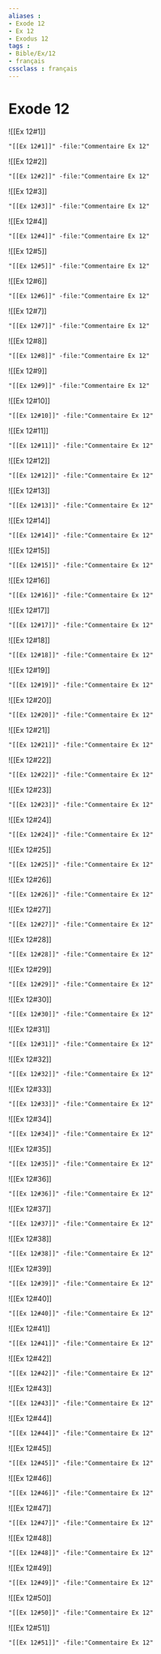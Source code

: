 ```yaml
---
aliases : 
- Exode 12
- Ex 12
- Exodus 12
tags : 
- Bible/Ex/12
- français
cssclass : français
---
```


# Exode 12

![[Ex 12#1]]

```query
"[[Ex 12#1]]" -file:"Commentaire Ex 12"
```

![[Ex 12#2]]

```query
"[[Ex 12#2]]" -file:"Commentaire Ex 12"
```

![[Ex 12#3]]

```query
"[[Ex 12#3]]" -file:"Commentaire Ex 12"
```

![[Ex 12#4]]

```query
"[[Ex 12#4]]" -file:"Commentaire Ex 12"
```

![[Ex 12#5]]

```query
"[[Ex 12#5]]" -file:"Commentaire Ex 12"
```

![[Ex 12#6]]

```query
"[[Ex 12#6]]" -file:"Commentaire Ex 12"
```

![[Ex 12#7]]

```query
"[[Ex 12#7]]" -file:"Commentaire Ex 12"
```

![[Ex 12#8]]

```query
"[[Ex 12#8]]" -file:"Commentaire Ex 12"
```

![[Ex 12#9]]

```query
"[[Ex 12#9]]" -file:"Commentaire Ex 12"
```

![[Ex 12#10]]

```query
"[[Ex 12#10]]" -file:"Commentaire Ex 12"
```

![[Ex 12#11]]

```query
"[[Ex 12#11]]" -file:"Commentaire Ex 12"
```

![[Ex 12#12]]

```query
"[[Ex 12#12]]" -file:"Commentaire Ex 12"
```

![[Ex 12#13]]

```query
"[[Ex 12#13]]" -file:"Commentaire Ex 12"
```

![[Ex 12#14]]

```query
"[[Ex 12#14]]" -file:"Commentaire Ex 12"
```

![[Ex 12#15]]

```query
"[[Ex 12#15]]" -file:"Commentaire Ex 12"
```

![[Ex 12#16]]

```query
"[[Ex 12#16]]" -file:"Commentaire Ex 12"
```

![[Ex 12#17]]

```query
"[[Ex 12#17]]" -file:"Commentaire Ex 12"
```

![[Ex 12#18]]

```query
"[[Ex 12#18]]" -file:"Commentaire Ex 12"
```

![[Ex 12#19]]

```query
"[[Ex 12#19]]" -file:"Commentaire Ex 12"
```

![[Ex 12#20]]

```query
"[[Ex 12#20]]" -file:"Commentaire Ex 12"
```

![[Ex 12#21]]

```query
"[[Ex 12#21]]" -file:"Commentaire Ex 12"
```

![[Ex 12#22]]

```query
"[[Ex 12#22]]" -file:"Commentaire Ex 12"
```

![[Ex 12#23]]

```query
"[[Ex 12#23]]" -file:"Commentaire Ex 12"
```

![[Ex 12#24]]

```query
"[[Ex 12#24]]" -file:"Commentaire Ex 12"
```

![[Ex 12#25]]

```query
"[[Ex 12#25]]" -file:"Commentaire Ex 12"
```

![[Ex 12#26]]

```query
"[[Ex 12#26]]" -file:"Commentaire Ex 12"
```

![[Ex 12#27]]

```query
"[[Ex 12#27]]" -file:"Commentaire Ex 12"
```

![[Ex 12#28]]

```query
"[[Ex 12#28]]" -file:"Commentaire Ex 12"
```

![[Ex 12#29]]

```query
"[[Ex 12#29]]" -file:"Commentaire Ex 12"
```

![[Ex 12#30]]

```query
"[[Ex 12#30]]" -file:"Commentaire Ex 12"
```

![[Ex 12#31]]

```query
"[[Ex 12#31]]" -file:"Commentaire Ex 12"
```

![[Ex 12#32]]

```query
"[[Ex 12#32]]" -file:"Commentaire Ex 12"
```

![[Ex 12#33]]

```query
"[[Ex 12#33]]" -file:"Commentaire Ex 12"
```

![[Ex 12#34]]

```query
"[[Ex 12#34]]" -file:"Commentaire Ex 12"
```

![[Ex 12#35]]

```query
"[[Ex 12#35]]" -file:"Commentaire Ex 12"
```

![[Ex 12#36]]

```query
"[[Ex 12#36]]" -file:"Commentaire Ex 12"
```

![[Ex 12#37]]

```query
"[[Ex 12#37]]" -file:"Commentaire Ex 12"
```

![[Ex 12#38]]

```query
"[[Ex 12#38]]" -file:"Commentaire Ex 12"
```

![[Ex 12#39]]

```query
"[[Ex 12#39]]" -file:"Commentaire Ex 12"
```

![[Ex 12#40]]

```query
"[[Ex 12#40]]" -file:"Commentaire Ex 12"
```

![[Ex 12#41]]

```query
"[[Ex 12#41]]" -file:"Commentaire Ex 12"
```

![[Ex 12#42]]

```query
"[[Ex 12#42]]" -file:"Commentaire Ex 12"
```

![[Ex 12#43]]

```query
"[[Ex 12#43]]" -file:"Commentaire Ex 12"
```

![[Ex 12#44]]

```query
"[[Ex 12#44]]" -file:"Commentaire Ex 12"
```

![[Ex 12#45]]

```query
"[[Ex 12#45]]" -file:"Commentaire Ex 12"
```

![[Ex 12#46]]

```query
"[[Ex 12#46]]" -file:"Commentaire Ex 12"
```

![[Ex 12#47]]

```query
"[[Ex 12#47]]" -file:"Commentaire Ex 12"
```

![[Ex 12#48]]

```query
"[[Ex 12#48]]" -file:"Commentaire Ex 12"
```

![[Ex 12#49]]

```query
"[[Ex 12#49]]" -file:"Commentaire Ex 12"
```

![[Ex 12#50]]

```query
"[[Ex 12#50]]" -file:"Commentaire Ex 12"
```

![[Ex 12#51]]

```query
"[[Ex 12#51]]" -file:"Commentaire Ex 12"
```


